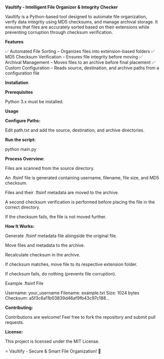 **Vaultify - Intelligent File Organizer & Integrity Checker**

Vaultify is a Python-based tool designed to automate file organization, verify data integrity using MD5 checksums, and manage archival storage. It ensures that files are accurately sorted based on their extensions while preventing corruption through checksum verification.

**Features**

✅ Automated File Sorting – Organizes files into extension-based folders
✅ MD5 Checksum Verification – Ensures file integrity before moving
✅ Archival Management – Moves files to an archive before final placement
✅ Custom Configuration – Reads source, destination, and archive paths from a configuration file

**Installation**

**Prerequisites**

Python 3.x must be installed.

**Usage**

**Configure Paths:** 

Edit path.txt and add the source, destination, and archive directories.

**Run the script:**

python main.py

**Process Overview:**

Files are scanned from the source directory.

An .ftsinf file is generated containing username, filename, file size, and MD5 checksum.

Files and their .ftsinf metadata are moved to the archive.

A second checksum verification is performed before placing the file in the correct directory.

If the checksum fails, the file is not moved further.

**How It Works:**

Generate .ftsinf metadata file alongside the original file.

Move files and metadata to the archive.

Recalculate checksum in the archive.

If checksum matches, move file to its respective extension folder.

If checksum fails, do nothing (prevents file corruption).

Example .ftsinf File

Username: your_username
Filename: example.txt
Size: 1024 bytes
Checksum: a5f3c6a11b03839d46af9fb43c97c188...

**Contributing:**

Contributions are welcome! Feel free to fork the repository and submit pull requests.

**License:**

This project is licensed under the MIT License.

⭐ Vaultify - Secure & Smart File Organization! 🚀

